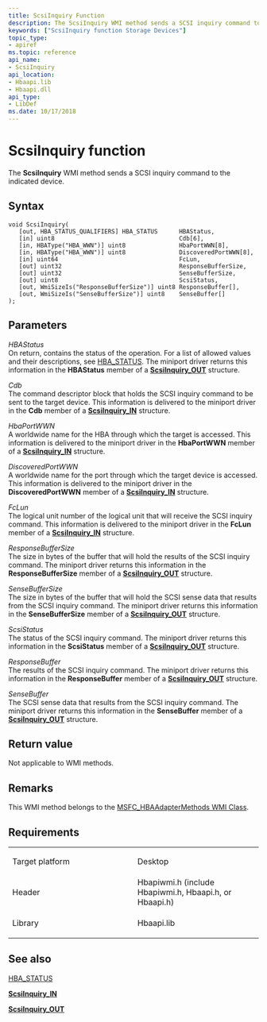```yaml
---
title: ScsiInquiry Function
description: The ScsiInquiry WMI method sends a SCSI inquiry command to the indicated device.
keywords: ["ScsiInquiry function Storage Devices"]
topic_type:
- apiref
ms.topic: reference
api_name:
- ScsiInquiry
api_location:
- Hbaapi.lib
- Hbaapi.dll
api_type:
- LibDef
ms.date: 10/17/2018
---
```


# ScsiInquiry function


The **ScsiInquiry** WMI method sends a SCSI inquiry command to the indicated device.

## Syntax

```ManagedCPlusPlus
void ScsiInquiry(
   [out, HBA_STATUS_QUALIFIERS] HBA_STATUS      HBAStatus,
   [in] uint8                                   Cdb[6],
   [in, HBAType("HBA_WWN")] uint8               HbaPortWWN[8],
   [in, HBAType("HBA_WWN")] uint8               DiscoveredPortWWN[8],
   [in] uint64                                  FcLun,
   [out] uint32                                 ResponseBufferSize,
   [out] uint32                                 SenseBufferSize,
   [out] uint8                                  ScsiStatus,
   [out, WmiSizeIs("ResponseBufferSize")] uint8 ResponseBuffer[],
   [out, WmiSizeIs("SenseBufferSize")] uint8    SenseBuffer[]
);
```

## Parameters

*HBAStatus*   
On return, contains the status of the operation. For a list of allowed values and their descriptions, see [HBA\_STATUS](hba-status.md). The miniport driver returns this information in the **HBAStatus** member of a [**ScsiInquiry\_OUT**](/windows-hardware/drivers/ddi/hbapiwmi/ns-hbapiwmi-_scsiinquiry_out) structure.

*Cdb*   
The command descriptor block that holds the SCSI inquiry command to be sent to the target device. This information is delivered to the miniport driver in the **Cdb** member of a [**ScsiInquiry\_IN**](/windows-hardware/drivers/ddi/hbapiwmi/ns-hbapiwmi-_scsiinquiry_in) structure.

*HbaPortWWN*   
A worldwide name for the HBA through which the target is accessed. This information is delivered to the miniport driver in the **HbaPortWWN** member of a [**ScsiInquiry\_IN**](/windows-hardware/drivers/ddi/hbapiwmi/ns-hbapiwmi-_scsiinquiry_in) structure.

*DiscoveredPortWWN*   
A worldwide name for the port through which the target device is accessed. This information is delivered to the miniport driver in the **DiscoveredPortWWN** member of a [**ScsiInquiry\_IN**](/windows-hardware/drivers/ddi/hbapiwmi/ns-hbapiwmi-_scsiinquiry_in) structure.

*FcLun*   
The logical unit number of the logical unit that will receive the SCSI inquiry command. This information is delivered to the miniport driver in the **FcLun** member of a [**ScsiInquiry\_IN**](/windows-hardware/drivers/ddi/hbapiwmi/ns-hbapiwmi-_scsiinquiry_in) structure.

*ResponseBufferSize*   
The size in bytes of the buffer that will hold the results of the SCSI inquiry command. The miniport driver returns this information in the **ResponseBufferSize** member of a [**ScsiInquiry\_OUT**](/windows-hardware/drivers/ddi/hbapiwmi/ns-hbapiwmi-_scsiinquiry_out) structure.

*SenseBufferSize*   
The size in bytes of the buffer that will hold the SCSI sense data that results from the SCSI inquiry command. The miniport driver returns this information in the **SenseBufferSize** member of a [**ScsiInquiry\_OUT**](/windows-hardware/drivers/ddi/hbapiwmi/ns-hbapiwmi-_scsiinquiry_out) structure.

*ScsiStatus*   
The status of the SCSI inquiry command. The miniport driver returns this information in the **ScsiStatus** member of a [**ScsiInquiry\_OUT**](/windows-hardware/drivers/ddi/hbapiwmi/ns-hbapiwmi-_scsiinquiry_out) structure.

*ResponseBuffer*   
The results of the SCSI inquiry command. The miniport driver returns this information in the **ResponseBuffer** member of a [**ScsiInquiry\_OUT**](/windows-hardware/drivers/ddi/hbapiwmi/ns-hbapiwmi-_scsiinquiry_out) structure.

*SenseBuffer*   
The SCSI sense data that results from the SCSI inquiry command. The miniport driver returns this information in the **SenseBuffer** member of a [**ScsiInquiry\_OUT**](/windows-hardware/drivers/ddi/hbapiwmi/ns-hbapiwmi-_scsiinquiry_out) structure.

## Return value

Not applicable to WMI methods.

## Remarks

This WMI method belongs to the [MSFC\_HBAAdapterMethods WMI Class](msfc-hbaadaptermethods-wmi-class.md).

## Requirements

<table>
<colgroup>
<col width="50%" />
<col width="50%" />
</colgroup>
<tbody>
<tr class="odd">
<td align="left"><p>Target platform</p></td>
<td align="left">Desktop</td>
</tr>
<tr class="even">
<td align="left"><p>Header</p></td>
<td align="left">Hbapiwmi.h (include Hbapiwmi.h, Hbaapi.h, or Hbaapi.h)</td>
</tr>
<tr class="odd">
<td align="left"><p>Library</p></td>
<td align="left">Hbaapi.lib</td>
</tr>
</tbody>
</table>

## <span id="see_also"></span>See also


[HBA\_STATUS](hba-status.md)

[**ScsiInquiry\_IN**](/windows-hardware/drivers/ddi/hbapiwmi/ns-hbapiwmi-_scsiinquiry_in)

[**ScsiInquiry\_OUT**](/windows-hardware/drivers/ddi/hbapiwmi/ns-hbapiwmi-_scsiinquiry_out)

 


